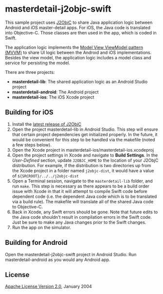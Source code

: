 masterdetail-j2objc-swift
=========================

This sample project uses [J2ObjC](http://j2objc.org) to share Java application logic between Android and iOS master-detail apps. For iOS, the Java code is translated into Objective-C. Those classes are then used in the app, which is coded in Swift.

The application logic implements the [Model View ViewModel pattern (MVVM)](http://en.wikipedia.org/wiki/Model_View_ViewModel) to share UI logic between the Android and iOS implementations. Besides the view model, the application logic includes a model class and service for persisting the model.

There are three projects:

- **masterdetail-lib**: The shared application logic as an Android Studio project
- **masterdetail-android**: The Android project
- **masterdetail-ios**: The iOS Xcode project

Building for iOS
--------

1. Install the [latest release of J2ObjC](https://github.com/google/j2objc/releases)
2. Open the project masterdetail-lib in Android Studio. This step will ensure that certain project dependencies get initialized properly. In the future, it would be convenient for this step to be handled via the makefile (noted a few steps below).
3. Open the Xcode project in masterdetail-ios/masterdetail-ios.xcodeproj
4. Open the project settings in Xcode and navigate to **Build Settings**. In the *User-Defined* section, update `J2OBJC_HOME` to the location of your J2ObjC distribution. For example, if the distribution is two directories up from the Xcode project in a folder named `j2objc-dist`, it would have a value of `${SRCROOT}/../../j2objc-dist`
5. Open a Terminal session, navigate to the `masterdetail-lib` folder, and run `make`. This step is necessary as there appears to be a build order issue with Xcode in that it will attempt to compile Swift code before dependent code (i.e. the dependent Java code which is to be translated via a build rule). The makefile will translate all of the shared Java code to Objective-C.
6. Back in Xcode, any Swift errors should be gone. Note that future edits to the Java code shouldn't result in compilation errors in the Swift code. Just be sure to make any Java changes prior to the Swift changes.
7. Run the app on the simulator.

Building for Android
--------
Open the masterdetail-j2objc-swift project in Android Studio. Run masterdetail-android as you would any Android app.

License
----
[Apache License Version 2.0](http://www.apache.org/licenses/LICENSE-2.0), January 2004
